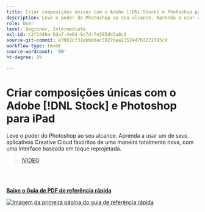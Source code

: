 ```yaml
---
title: Criar composições únicas com o Adobe [!DNL Stock] e Photoshop para iPad
description: Leve o poder do Photoshop ao seu alcance. Aprenda a usar um de seus aplicativos Creative Cloud favoritos de uma maneira totalmente nova, com uma interface baseada em toque reprojetada
role: User
level: Beginner, Intermediate
exl-id: c2f1440a-5da7-4e04-9c7d-fe595d45a8c2
source-git-commit: e3982cf31ebb0dac5927baa1352447b3222785c9
workflow-type: tm+mt
source-wordcount: '90'
ht-degree: 0%

---
```


# Criar composições únicas com o Adobe [!DNL Stock] e Photoshop para iPad

Leve o poder do Photoshop ao seu alcance. Aprenda a usar um de seus aplicativos Creative Cloud favoritos de uma maneira totalmente nova, com uma interface baseada em toque reprojetada.

>[!VIDEO](https://video.tv.adobe.com/v/331004?hidetitle=true)

<br> 

[**Baixe o Guia de PDF de referência rápida**](../quick-reference/GettoknowPhotoshopontheiPad.pdf)

[![Imagem da primeira página do guia de referência rápida](assets/GettoknowPhotoshopontheiPadPage1.png)](../quick-reference/GettoknowPhotoshopontheiPad.pdf)
